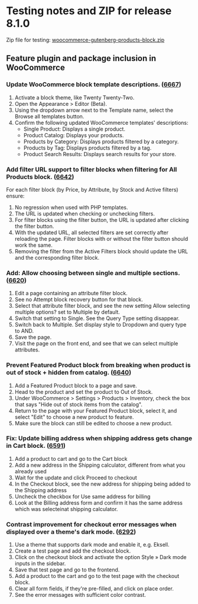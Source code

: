 # Testing notes and ZIP for release 8.1.0

Zip file for testing: [woocommerce-gutenberg-products-block.zip](https://github.com/woocommerce/woocommerce-blocks/files/9131847/woocommerce-gutenberg-products-block.zip)

## Feature plugin and package inclusion in WooCommerce

### Update WooCommerce block template descriptions. ([6667](https://github.com/woocommerce/woocommerce-blocks/pull/6667))

1. Activate a block theme, like Twenty Twenty-Two.
2. Open the Appearance > Editor (Beta).
3. Using the dropdown arrow next to the Template name, select the Browse all templates button.
4. Confirm the following updated WooCommerce templates' descriptions:
    - Single Product: Displays a single product.
    - Product Catalog: Displays your products.
    - Products by Category: Displays products filtered by a category.
    - Products by Tag: Displays products filtered by a tag.
    - Product Search Results: Displays search results for your store.

### Add filter URL support to filter blocks when filtering for All Products block. ([6642](https://github.com/woocommerce/woocommerce-blocks/pull/6642))

For each filter block (by Price, by Attribute, by Stock and Active filters) ensure:

1. No regression when used with PHP templates.
2. The URL is updated when checking or unchecking filters.
3. For filter blocks using the filter button, the URL is updated after clicking the filter button.
4. With the updated URL, all selected filters are set correctly after reloading the page. Filter blocks with or without the filter button should work the same.
5. Removing the filter from the Active Filters block should update the URL and the corresponding filter block.

### Add: Allow choosing between single and multiple sections. ([6620](https://github.com/woocommerce/woocommerce-blocks/pull/6620))

1. Edit a page containing an attribute filter block.
2. See no Attempt block recovery button for that block.
3. Select that attribute filter block, and see the new setting Allow selecting multiple options? set to Multiple by default.
4. Switch that setting to Single. See the Query Type setting disappear.
5. Switch back to Multiple. Set display style to Dropdown and query type to AND.
6. Save the page.
7. Visit the page on the front end, and see that we can select multiple attributes.

### Prevent Featured Product block from breaking when product is out of stock + hidden from catalog. ([6640](https://github.com/woocommerce/woocommerce-blocks/pull/6640))

1. Add a Featured Product block to a page and save.
2. Head to the product and set the product to Out of Stock.
3. Under WooCommerce > Settings > Products > Inventory, check the box that says "Hide out of stock items from the catalog".
4. Return to the page with your Featured Product block, select it, and select "Edit" to choose a new product to feature.
5. Make sure the block can still be edited to choose a new product.

### Fix: Update billing address when shipping address gets change in Cart block. ([6591](https://github.com/woocommerce/woocommerce-blocks/pull/6591))

1. Add a product to cart and go to the Cart block
2. Add a new address in the Shipping calculator, different from what you already used
3. Wait for the update and click Proceed to checkout
4. In the Checkout block, see the new address for shipping being added to the Shipping address
5. Uncheck the checkbox for Use same address for billing
6. Look at the Billing address form and confirm it has the same address which was selecteinat shipping calculator.

### Contrast improvement for checkout error messages when displayed over a theme's dark mode. ([6292](https://github.com/woocommerce/woocommerce-blocks/pull/6292))

1. Use a theme that supports dark mode and enable it, e.g. Eksell.
2. Create a test page and add the checkout block.
3. Click on the checkout block and activate the option Style » Dark mode inputs in the sidebar.
4. Save that test page and go to the frontend.
5. Add a product to the cart and go to the test page with the checkout block.
6. Clear all form fields, if they're pre-filled, and click on place order.
7. See the error messages with sufficient color contrast.
